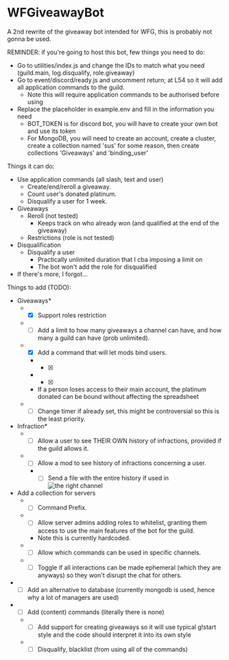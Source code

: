 # WFGiveawayBot
A 2nd rewrite of the giveaway bot intended for WFG, this is probably not gonna be used.


REMINDER: if you're going to host this bot, few things you need to do:
* Go to utilities/index.js and change the IDs to match what you need (guild.main, log.disqualify, role.giveaway)
* Go to event/discord/ready.js and uncomment return; at L54 so it will add all application commands to the guild.
  * Note this will require application commands to be authorised before using
* Replace the placeholder in example.env and fill in the information you need
  * BOT_TOKEN is for discord bot, you will have to create your own bot and use its token
  * For MongoDB, you will need to create an account, create a cluster, create a collection named 'sus' for some reason, then create collections 'Giveaways' and 'binding_user'

Things it can do:
* Use application commands (all slash, text and user)
  * Create/end/reroll a giveaway.
  * Count user's donated platinum.
  * Disqualify a user for 1 week.
* Giveaways
  * Reroll (not tested)
    * Keeps track on who already won (and qualified at the end of the giveaway)
  * Restrictions (role is not tested)
* Disqualification
  * Disqualify a user
    * Practically unlimited duration that I cba imposing a limit on
    * The bot won't add the role for disqualified
* If there's more, I forgot...

Things to add (TODO):
* Giveaways*
  * - [x] Support roles restriction
  * - [ ] Add a limit to how many giveaways a channel can have, and how many a guild can have (prob unlimited).
  * - [x] Add a command that will let mods bind users.
    * - [x] 
    * - [x] 
    * If a person loses access to their main account, the platinum donated can be bound without affecting the spreadsheet
  * - [ ] Change timer if already set, this might be controversial so this is the least priority.
* Infraction*
  * - [ ] Allow a user to see THEIR OWN history of infractions, provided if the guild allows it.
  * - [ ] Allow a mod to see history of infractions concerning a user.
    * - [ ] Send a file with the entire history if used in ![the right channel](https://i.imgur.com/wBjmBZd.png)
* Add a collection for servers
  * - [ ] Command Prefix.
  * - [ ] Allow server admins adding roles to whitelist, granting them access to use the main features of the bot for the guild.
    * Note this is currently hardcoded.
  * - [ ] Allow which commands can be used in specific channels.
  * - [ ] Toggle if all interactions can be made ephemeral (which they are anyways) so they won't disrupt the chat for others.
* - [ ] Add an alternative to database (currently mongodb is used, hence why a lot of managers are used)
* - [ ] Add (content) commands (literally there is none)
  * - [ ] Add support for creating giveaways so it will use typical g!start style and the code should interpret it into its own style
  * - [ ] Disqualify, blacklist (from using all of the commands)
